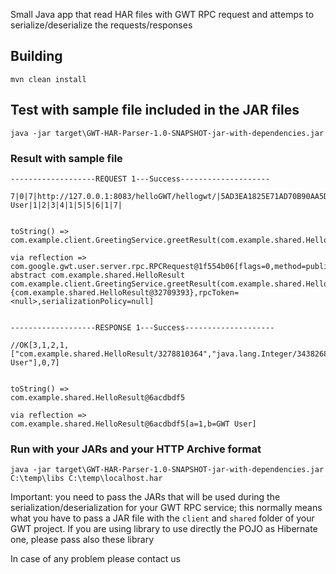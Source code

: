 Small Java app that read HAR files with GWT RPC request and attemps to serialize/deserialize the requests/responses

## Building

```
mvn clean install
```

## Test with sample file included in the JAR files

```
java -jar target\GWT-HAR-Parser-1.0-SNAPSHOT-jar-with-dependencies.jar
```

### Result with sample file

```
-------------------REQUEST 1---Success--------------------

7|0|7|http://127.0.0.1:8083/helloGWT/hellogwt/|5AD3EA1825E71AD70B90AA5DE4AD4A12|com.example.client.GreetingService|greetResult|com.example.shared.HelloResult/3278810364|java.lang.Integer/3438268394|GWT User|1|2|3|4|1|5|5|6|1|7|


toString() =>
com.example.client.GreetingService.greetResult(com.example.shared.HelloResult@32709393)

via reflection =>
com.google.gwt.user.server.rpc.RPCRequest@1f554b06[flags=0,method=public abstract com.example.shared.HelloResult com.example.client.GreetingService.greetResult(com.example.shared.HelloResult),parameters={com.example.shared.HelloResult@32709393},rpcToken=<null>,serializationPolicy=null]


-------------------RESPONSE 1---Success--------------------

//OK[3,1,2,1,["com.example.shared.HelloResult/3278810364","java.lang.Integer/3438268394","GWT User"],0,7]


toString() =>
com.example.shared.HelloResult@6acdbdf5

via reflection =>
com.example.shared.HelloResult@6acdbdf5[a=1,b=GWT User]

```

### Run with your JARs and your HTTP Archive format

```
java -jar target\GWT-HAR-Parser-1.0-SNAPSHOT-jar-with-dependencies.jar C:\temp\libs C:\temp\localhost.har
```
Important: you need to pass the JARs that will be used during the serialization/deserialization for your GWT RPC service; this 
normally means what you have to pass a JAR file with the `client` and `shared` folder of your GWT project. If you are using library 
to use directly the POJO as Hibernate one, please pass also these library

In case of any problem please contact us
